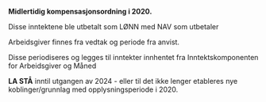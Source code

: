 **Midlertidig kompensasjonsordning i 2020.**

Disse inntektene ble utbetalt som LØNN med NAV som utbetaler

Arbeidsgiver finnes fra vedtak og periode fra anvist.

Disse periodiseres og legges til inntekter innhentet fra Inntektskomponenten for Arbeidsgiver og Måned

**LA STÅ** inntil utgangen av 2024 - eller til det ikke lenger etableres nye koblinger/grunnlag med opplysningsperiode i 2020.

